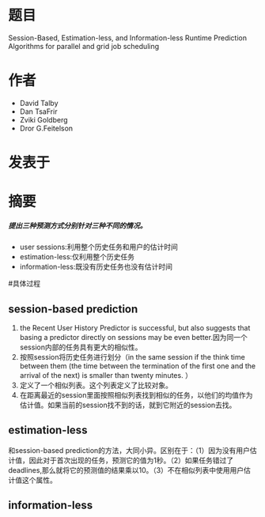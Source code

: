 # 题目
Session-Based, Estimation-less, and Information-less Runtime Prediction Algorithms for parallel and grid job scheduling 

# 作者
- David Talby
- Dan TsaFrir
- Zviki Goldberg
- Dror G.Feitelson

# 发表于

# 摘要
##### 提出三种预测方式分别针对三种不同的情况。
- user sessions:利用整个历史任务和用户的估计时间
- estimation-less:仅利用整个历史任务
- information-less:既没有历史任务也没有估计时间

#具体过程

## session-based prediction 
1.  the  Recent  User History  Predictor  is  successful,  but  also  suggests  that basing a predictor directly on sessions may be even better.因为同一个session内部的任务具有更大的相似性。
2.  按照session将历史任务进行划分（in  the  same  session  if  the 
think  time between  them (the  time  between  the  termination  of  the  first  one  and the  arrival  of  the  next)  is  smaller  than  twenty  minutes. ） 
3. 定义了一个相似列表。这个列表定义了比较对象。
4. 在距离最近的session里面按照相似列表找到相似的任务，以他们的均值作为估计值。如果当前的session找不到的话，就到它附近的session去找。
## estimation-less
和session-based prediction的方法，大同小异。区别在于：（1）因为没有用户估计值，因此对于首次出现的任务，预测它的值为1秒。（2）如果任务错过了deadlines,那么就将它的预测值的结果乘以10。（3）不在相似列表中使用用户估计值这个属性。
## information-less
